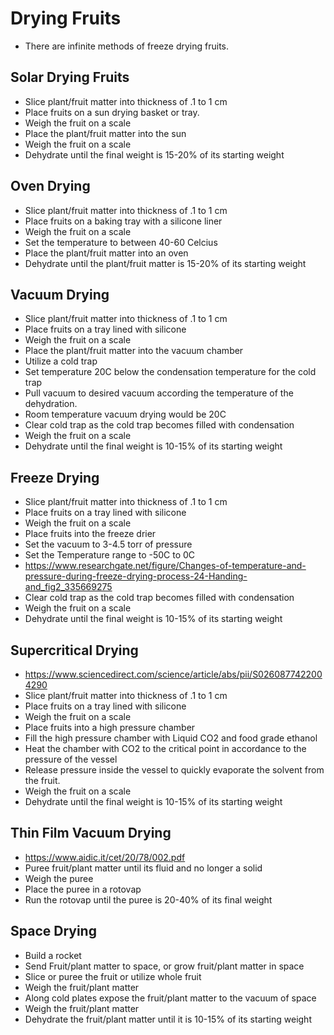 # Drying Fruits
- There are infinite methods of freeze drying fruits.


## Solar Drying Fruits

- Slice plant/fruit matter into thickness of .1 to 1 cm
- Place fruits on a sun drying basket or tray.
- Weigh the fruit on a scale
- Place the plant/fruit matter into the sun
- Weigh the fruit on a scale
- Dehydrate until the final weight is 15-20% of its starting weight

## Oven Drying

- Slice plant/fruit matter into thickness of .1 to 1 cm
- Place fruits on a baking tray with a silicone liner
- Weigh the fruit on a scale
- Set the temperature to between 40-60 Celcius
- Place the plant/fruit matter into an oven
- Dehydrate until the plant/fruit matter is 15-20% of its starting weight

## Vacuum Drying

- Slice plant/fruit matter into thickness of .1 to 1 cm
- Place fruits on a tray lined with silicone
- Weigh the fruit on a scale
- Place the plant/fruit matter into the vacuum chamber
- Utilize a cold trap
- Set temperature 20C below the condensation temperature for the cold trap
- Pull vacuum to desired vacuum according the temperature of the dehydration.
- Room temperature vacuum drying would be 20C
- Clear cold trap as the cold trap becomes filled with condensation
- Weigh the fruit on a scale
- Dehydrate until the final weight is 10-15% of its starting weight

## Freeze Drying

- Slice plant/fruit matter into thickness of .1 to 1 cm
- Place fruits on a tray lined with silicone
- Weigh the fruit on a scale
- Place fruits into the freeze drier
- Set the vacuum to 3-4.5 torr of pressure
- Set the Temperature range to -50C to 0C
- https://www.researchgate.net/figure/Changes-of-temperature-and-pressure-during-freeze-drying-process-24-Handing-and_fig2_335669275
- Clear cold trap as the cold trap becomes filled with condensation
- Weigh the fruit on a scale
- Dehydrate until the final weight is 10-15% of its starting weight

## Supercritical Drying 

- https://www.sciencedirect.com/science/article/abs/pii/S0260877422004290
- Slice plant/fruit matter into thickness of .1 to 1 cm
- Place fruits on a tray lined with silicone
- Weigh the fruit on a scale
- Place fruits into a high pressure chamber
- Fill the high pressure chamber with Liquid CO2 and food grade ethanol
- Heat the chamber with CO2 to the critical point in accordance to the pressure of the vessel
- Release pressure inside the vessel to quickly evaporate the solvent from the fruit.
- Weigh the fruit on a scale
- Dehydrate until the final weight is 10-15% of its starting weight

## Thin Film Vacuum Drying

- https://www.aidic.it/cet/20/78/002.pdf
- Puree fruit/plant matter until its fluid and no longer a solid
- Weigh the puree
- Place the puree in a rotovap
- Run the rotovap until the puree is 20-40% of its final weight

## Space Drying

- Build a rocket
- Send Fruit/plant matter to space, or grow fruit/plant matter in space
- Slice or puree the fruit or utilize whole fruit
- Weigh the fruit/plant matter
- Along cold plates expose the fruit/plant matter to  the vacuum of space
- Weigh the fruit/plant matter
- Dehydrate the fruit/plant matter until it is 10-15% of its starting weight
